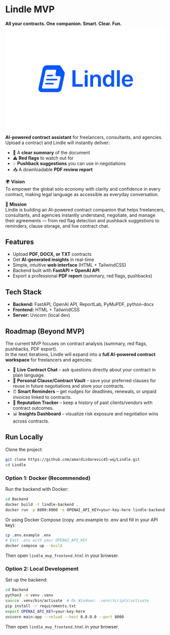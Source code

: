 # Lindle MVP 
**All your contracts. One companion. Smart. Clear. Fun.**
![Lindle Logo](lindle-logo-transparent.png)
**AI-powered contract assistant** for freelancers, consultants, and agencies.  
Upload a contract and Lindle will instantly deliver:  
- 📄 A **clear summary** of the document  
- ⚠️ **Red flags** to watch out for  
- 💡 **Pushback suggestions** you can use in negotiations  
- 📥 A downloadable **PDF review report**    

🌍 **Vision**  
To empower the global solo economy with clarity and confidence in every contract, making legal language as accessible as everyday conversation.  

🎯 **Mission**  
Lindle is building an AI-powered contract companion that helps freelancers, consultants, and agencies instantly understand, negotiate, and manage their agreements — from red flag detection and pushback suggestions to reminders, clause storage, and live contract chat.  


## Features
- Upload **PDF, DOCX, or TXT** contracts  
- Get **AI-generated insights** in real-time  
- Simple, intuitive **web interface** (HTML + TailwindCSS)  
- Backend built with **FastAPI + OpenAI API**  
- Export a professional **PDF report** (summary, red flags, pushbacks)  



## Tech Stack
- **Backend:** FastAPI, OpenAI API, ReportLab, PyMuPDF, python-docx  
- **Frontend:** HTML + TailwindCSS  
- **Server:** Uvicorn (local dev)
  


## Roadmap (Beyond MVP)

The current MVP focuses on contract analysis (summary, red flags, pushbacks, PDF export).  
In the next iterations, Lindle will expand into a **full AI-powered contract workspace** for freelancers and agencies:

- 💬 **Live Contract Chat** – ask questions directly about your contract in plain language.  
- 📂 **Personal Clause/Contract Vault** – save your preferred clauses for reuse in future negotiations and store your contracts.  
- ⏰ **Smart Reminders** – get nudges for deadlines, renewals, or unpaid invoices linked to contracts.  
- 🤝 **Reputation Tracker** – keep a history of past clients/vendors with contract outcomes.  
- 📊 **Insights Dashboard** – visualize risk exposure and negotiation wins across contracts.  



## Run Locally

Clone the project:

```bash
git clone https://github.com/amardizdarevic45-wq/Lindle.git
cd Lindle
```

### Option 1: Docker (Recommended)

Run the backend with Docker:

```bash
cd Backend
docker build -t lindle-backend .
docker run -p 8000:8000 -e OPENAI_API_KEY=your-key-here lindle-backend
```

Or using Docker Compose (copy .env.example to .env and fill in your API key):

```bash
cp .env.example .env
# Edit .env with your OPENAI_API_KEY
docker compose up --build
```

Then open `lindle_mvp_frontend.html` in your browser.

### Option 2: Local Development

Set up the backend:

```bash
cd Backend
python3 -m venv .venv
source .venv/bin/activate  # On Windows: .venv\Scripts\activate
pip install -r requirements.txt
export OPENAI_API_KEY=your-key-here
uvicorn main:app --reload --host 0.0.0.0 --port 8000
```

Then open `lindle_mvp_frontend.html` in your browser.

